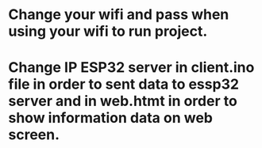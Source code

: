 # Change your wifi and pass when using your wifi to run project.
# Change IP ESP32 server in client.ino file in order to sent data to essp32 server and in web.htmt in order to show information data on web screen.
